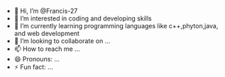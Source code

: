 - 👋 Hi, I’m @Francis-27
- 👀 I’m interested in coding and developing skills
- 🌱 I’m currently learning programming languages like c++,phyton,java, and web development 
- 💞️ I’m looking to collaborate on ...
- 📫 How to reach me ...
- 😄 Pronouns: ...
- ⚡ Fun fact: ...

<!---
Francis-27/Francis-27 is a ✨ special ✨ repository because its `README.md` (this file) appears on your GitHub profile.
You can click the Preview link to take a look at your changes.
--->
